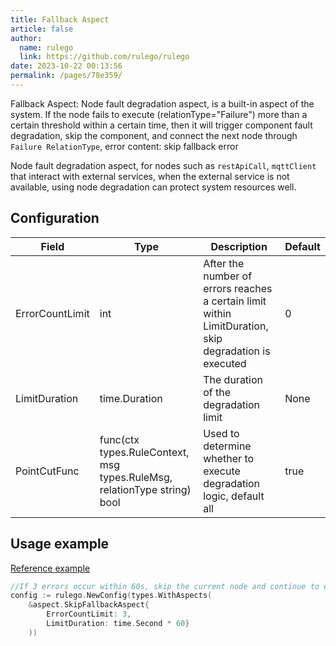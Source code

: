 ```yaml
---
title: Fallback Aspect
article: false
author: 
  name: rulego
  link: https://github.com/rulego/rulego
date: 2023-10-22 00:13:56
permalink: /pages/78e359/
---
```


Fallback Aspect: Node fault degradation aspect, is a built-in aspect of the system. If the node fails to execute (relationType="Failure") more than a certain threshold within a certain time,
then it will trigger component fault degradation, skip the component, and connect the next node through `Failure RelationType`, error content: skip fallback error

Node fault degradation aspect, for nodes such as `restApiCall`, `mqttClient` that interact with external services, when the external service is not available, using node degradation can protect system resources well.

## Configuration

| Field           | Type                                                                     | Description                                                                                           | Default |
|-----------------|--------------------------------------------------------------------------|-------------------------------------------------------------------------------------------------------|---------|
| ErrorCountLimit | int                                                                      | After the number of errors reaches a certain limit within LimitDuration, skip degradation is executed | 0       |
| LimitDuration   | time.Duration                                                            | The duration of the degradation limit                                                                 | None    |
| PointCutFunc    | func(ctx types.RuleContext, msg types.RuleMsg, relationType string) bool | Used to determine whether to execute degradation logic, default all                                   | true    |

## Usage example

[Reference example](https://github.com/rulego/rulego/tree/main/aspect_test.go)

```go
//If 3 errors occur within 60s, skip the current node and continue to execute the next node, and resume after 60s
config := rulego.NewConfig(types.WithAspects(
	&aspect.SkipFallbackAspect{
		ErrorCountLimit: 3,
		LimitDuration: time.Second * 60}
	))
```